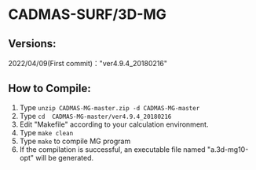 # CADMAS-SURF/3D-MG

## Versions:  
 2022/04/09(First commit)："ver4.9.4_20180216"


## How to Compile:
 1. Type `unzip CADMAS-MG-master.zip -d CADMAS-MG-master`
 2. Type `cd  CADMAS-MG-master/ver4.9.4_20180216`
 3. Edit "Makefile" according to your calculation environment.
 4. Type `make clean`
 5. Type `make` to compile MG program
 6. If the compilation is successful, an executable file named "a.3d-mg10-opt" will be generated.
